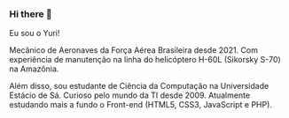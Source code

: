 ### Hi there 👋
Eu sou o Yuri!

Mecânico de Aeronaves da Força Aérea Brasileira desde 2021. Com experiência de manutenção na linha do helicóptero H-60L (Sikorsky S-70) na Amazônia.

Além disso, sou estudante de Ciência da Computação na Universidade Estácio de Sá. Curioso pelo mundo da TI desde 2009. Atualmente estudando mais a fundo o Front-end (HTML5, CSS3, JavaScript e PHP).

